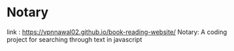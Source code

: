 # Notary
link : https://vpnnawal02.github.io/book-reading-website/
Notary: A coding project for searching through text in javascript
